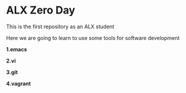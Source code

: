 # ALX Zero Day

This is the first repository as an ALX student

Here we are going to learn to use some tools for software development

**1.emacs**

**2.vi**

**3.git** 

**4.vagrant** 
